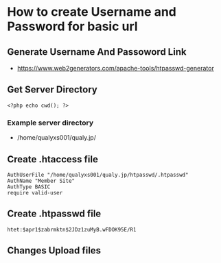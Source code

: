 # How to create Username and Password for basic url

## Generate Username And Passoword Link

- https://www.web2generators.com/apache-tools/htpasswd-generator

## Get Server Directory

```
<?php echo cwd(); ?>
```

### Example server directory

- /home/qualyxs001/qualy.jp/

## Create .htaccess file

```
AuthUserFile "/home/qualyxs001/qualy.jp/htpasswd/.htpasswd"
AuthName "Member Site"
AuthType BASIC
require valid-user
```

## Create .htpasswd file

```
htet:$apr1$zabrmktn$2JDz1zuMyB.wFDOK95E/R1
```

## Changes Upload files
